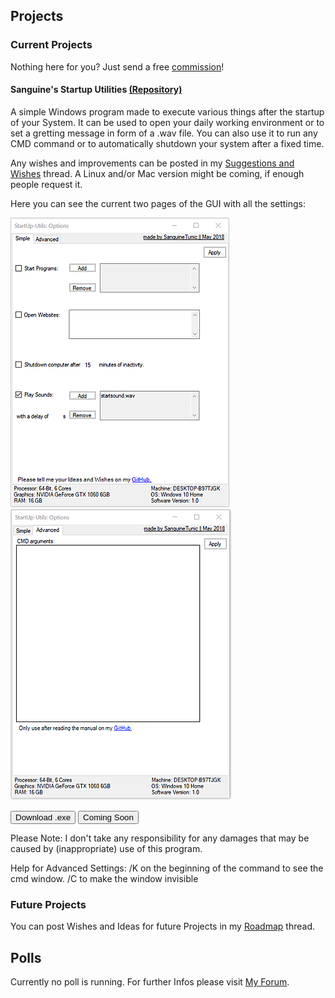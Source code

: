 ## Projects                                     

### Current Projects

Nothing here for you? Just send a free <a href="https://goo.gl/forms/kXL1K3GUjqfwaFOv2" target="_blank">commission</a>!

#### Sanguine's Startup Utilities <a href="https://github.com/SanguineTunic/StartupUtilites" target="_blank">(Repository)</a>

A simple Windows program made to execute various things after the startup of your System.
It can be used to open your daily working environment or to set a gretting message in form of a .wav file.
You can also use it to run any CMD command or to automatically shutdown your system after a fixed time.

Any wishes and improvements can be posted in my <a href="https://www.tapatalk.com/groups/sanguinetunic/suggestions-and-wishes-t2.html">Suggestions and Wishes</a> thread.
A Linux and/or Mac version might be coming, if enough people request it.

Here you can see the current two pages of the GUI with all the settings:

<img src="images/su_interface.png" alt="The current layout of the Interface."> <img src="images/su_advanced.png">

<a href="https://github.com/SanguineTunic/StartupUtilites/releases" target="_blank"><button class="styled_button">Download .exe</button></a>
<a href="" target="_blank"><button class="styled_button">Coming Soon</button></a>

Please Note: I don't take any responsibility for any damages that may be caused by (inappropriate) use of this program.

Help for Advanced Settings: /K on the beginning of the command to see the cmd window. /C to make the window invisible

### Future Projects

You can post Wishes and Ideas for future Projects in my <a href="https://www.tapatalk.com/groups/sanguinetunic/roadmap-t3.html" target="_blank">Roadmap</a> thread.

## Polls

Currently no poll is running. For further Infos please visit <a href="https://www.tapatalk.com/groups/sanguinetunic" target="_blank">My Forum</a>.
